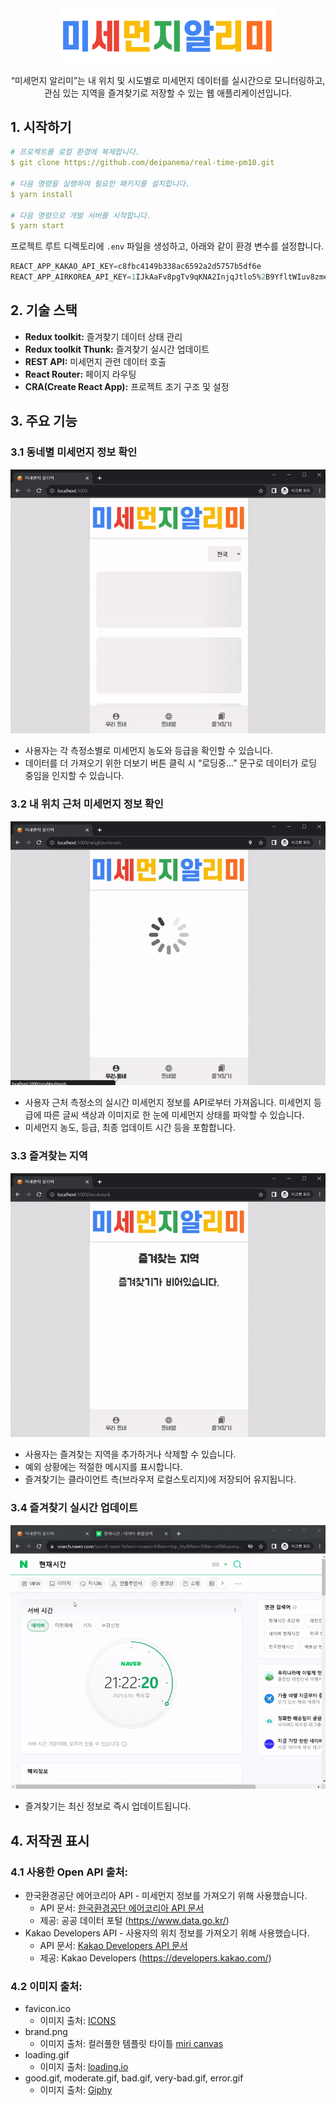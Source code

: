 <div align="middle" >
  <img src="public/images/brand.png" alt="제목" style="width: 350px;" />
  <p>“미세먼지 알리미”는 내 위치 및 시도별로 미세먼지 데이터를 실시간으로 모니터링하고,<br/> 관심 있는 지역을 즐겨찾기로 저장할 수 있는 웹 애플리케이션입니다.</p>
</div>

## 1. 시작하기

```YAML
# 프로젝트를 로컬 환경에 복제합니다.
$ git clone https://github.com/deipanema/real-time-pm10.git

# 다음 명령을 실행하여 필요한 패키지를 설치합니다.
$ yarn install

# 다음 명령으로 개발 서버를 시작합니다.
$ yarn start
```

프로젝트 루트 디렉토리에 `.env` 파일을 생성하고, 아래와 같이 환경 변수를 설정합니다.

```sql
REACT_APP_KAKAO_API_KEY=c8fbc4149b338ac6592a2d5757b5df6e
REACT_APP_AIRKOREA_API_KEY=1IJkAaFv8pgTv9qKNA2InjqJtlo5%2B9YfltWIuv8zmeZLjZ98UOGK8AX%2FvOHDQq9cWasRyLkEKN1pIi7U7R20TQ%3D%3D
```

## 2. 기술 스택

- **Redux toolkit:** 즐겨찾기 데이터 상태 관리
- **Redux toolkit Thunk:** 즐겨찾기 실시간 업데이트
- **REST API:** 미세먼지 관련 데이터 호출
- **React Router:** 페이지 라우팅
- **CRA(Create React App):** 프로젝트 초기 구조 및 설정

## 3. 주요 기능

### 3.1 동네별 미세먼지 정보 확인

![동네별 메시먼지 정보 확인](public/screenshots/Nationwide.gif)

- 사용자는 각 측정소별로 미세먼지 농도와 등급을 확인할 수 있습니다.
- 데이터를 더 가져오기 위한 더보기 버튼 클릭 시 “로딩중…” 문구로 데이터가 로딩 중임을 인지할 수 있습니다.

### 3.2 내 위치 근처 미세먼지 정보 확인

![근처 지역의 미세먼지 정보 확인](public/screenshots/Neighborhoods.gif)

- 사용자 근처 측정소의 실시간 미세먼지 정보를 API로부터 가져옵니다. 미세먼지 등급에 따른 글씨 색상과 이미지로 한 눈에 미세먼지 상태를 파악할 수 있습니다.
- 미세먼지 농도, 등급, 최종 업데이트 시간 등을 포함합니다.

### 3.3 즐겨찾는 지역

![즐겨찾는 지역](public/screenshots/Bookmark.gif)

- 사용자는 즐겨찾는 지역을 추가하거나 삭제할 수 있습니다.
- 예외 상황에는 적절한 메시지를 표시합니다.
- 즐겨찾기는 클라이언트 측(브라우저 로컬스토리지)에 저장되어 유지됩니다.

### 3.4 즐겨찾기 실시간 업데이트

![20:00 저장한 즐겨찾기가 실시간 API 호출로 21:00 데이터로 업데이트](public/screenshots/BookmarkRealTime.gif)

- 즐겨찾기는 최신 정보로 즉시 업데이트됩니다.

## 4. 저작권 표시

### 4.1 사용한 Open API 출처:

- 한국환경공단 에어코리아 API - 미세먼지 정보를 가져오기 위해 사용했습니다.
  - API 문서: [한국환경공단 에어코리아 API 문서](https://drive.google.com/drive/folders/141g2lcQmCuGBEjEBvfPUNe2xBfy4jDDx?usp=sharing)
  - 제공: 공공 데이터 포털 (https://www.data.go.kr/)
- Kakao Developers API - 사용자의 위치 정보를 가져오기 위해 사용했습니다.
  - API 문서: [Kakao Developers API 문서](https://developers.kakao.com/docs/latest/ko/local/dev-guide#trans-coord)
  - 제공: Kakao Developers (https://developers.kakao.com/)

### 4.2 이미지 출처:

- favicon.ico
  - 이미지 출처: [ICONS](https://icons8.com/icon/set/messaging/3d-fluency)
- brand.png
  - 이미지 출처: 컬러풀한 템플릿 타이틀 [miri canvas](https://www.miricanvas.com/)
- loading.gif
  - 이미지 출처: [loading.io](https://loading.io/)
- good.gif, moderate.gif, bad.gif, very-bad.gif, error.gif
  - 이미지 출처: [Giphy](https://giphy.com/Emoji)
